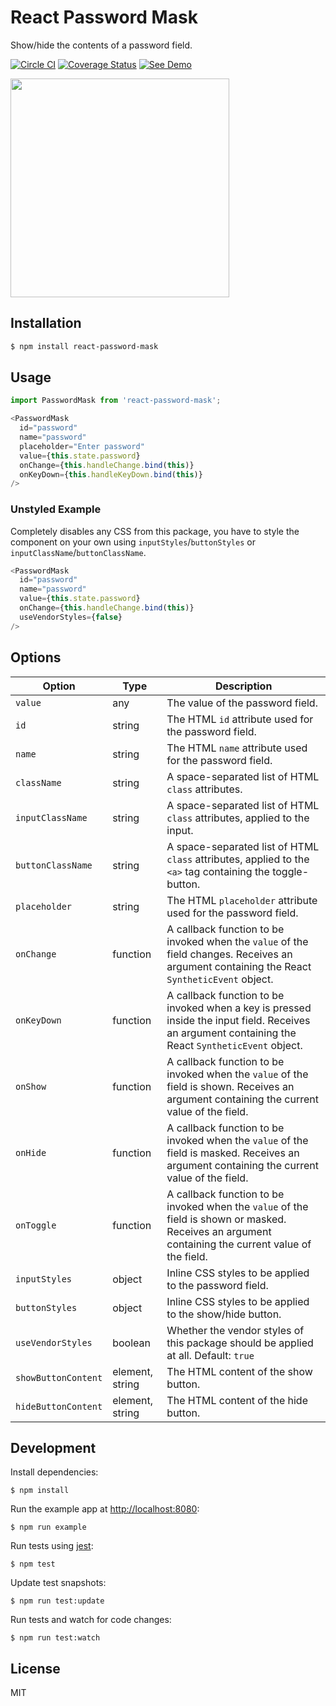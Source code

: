 # React Password Mask

Show/hide the contents of a password field.

[![Circle CI](https://circleci.com/gh/zakangelle/react-password-mask/tree/master.svg?style=shield)](https://circleci.com/gh/zakangelle/react-password-mask/tree/master) [![Coverage Status](https://img.shields.io/coveralls/zakangelle/react-password-mask.svg)](https://coveralls.io/github/zakangelle/react-password-mask?branch=master) [![See Demo](https://img.shields.io/badge/see-demo-4842f4.svg)](https://zakang.name/react-password-mask/)


<a href="https://zakang.name/react-password-mask/">
  <img src="https://www.dropbox.com/s/rop6okglcobb8tw/react-password-mask.gif?raw=1" width="350px" />
</a>

## Installation

```sh
$ npm install react-password-mask
```

## Usage

```js
import PasswordMask from 'react-password-mask';
```

```js
<PasswordMask
  id="password"
  name="password"
  placeholder="Enter password"
  value={this.state.password}
  onChange={this.handleChange.bind(this)}
  onKeyDown={this.handleKeyDown.bind(this)}
/>
```

### Unstyled Example

Completely disables any CSS from this package, you have to style the component on your own using `inputStyles`/`buttonStyles` or `inputClassName`/`buttonClassName`.

```js
<PasswordMask
  id="password"
  name="password"
  value={this.state.password}
  onChange={this.handleChange.bind(this)}
  useVendorStyles={false}
/>
```

## Options

| Option        | Type      | Description                                                   |
|---------------|-----------|---------------------------------------------------------------|
| `value`       | any       | The value of the password field.                              |
| `id`          | string    | The HTML `id` attribute used for the password field.          |
| `name`        | string    | The HTML `name` attribute used for the password field.        |
| `className`   | string    | A space-separated list of HTML `class` attributes.            |
| `inputClassName`   | string    | A space-separated list of HTML `class` attributes, applied to the input.            |
| `buttonClassName`   | string    | A space-separated list of HTML `class` attributes, applied to the `<a>` tag containing the toggle-button.            |
| `placeholder` | string    | The HTML `placeholder` attribute used for the password field. |
| `onChange`    | function  | A callback function to be invoked when the `value` of the field changes. Receives an argument containing the React `SyntheticEvent` object. |
| `onKeyDown`   | function  | A callback function to be invoked when a key is pressed inside the input field. Receives an argument containing the React `SyntheticEvent` object. |
| `onShow`      | function  | A callback function to be invoked when the `value` of the field is shown. Receives an argument containing the current value of the field. |
| `onHide`      | function  | A callback function to be invoked when the `value` of the field is masked. Receives an argument containing the current value of the field. |
| `onToggle`    | function  | A callback function to be invoked when the `value` of the field is shown or masked. Receives an argument containing the current value of the field. |
| `inputStyles` | object | Inline CSS styles to be applied to the password field.            |
| `buttonStyles`| object | Inline CSS styles to be applied to the show/hide button.          |
| `useVendorStyles`| boolean | Whether the vendor styles of this package should be applied at all. Default: `true`          |
| `showButtonContent` | element, string | The HTML content of the show button. |
| `hideButtonContent` | element, string | The HTML content of the hide button. |

## Development

Install dependencies:

```
$ npm install
```

Run the example app at [http://localhost:8080](http://localhost:8080):

```
$ npm run example
```

Run tests using [jest](https://github.com/facebook/jest):

```
$ npm test
```

Update test snapshots:

```
$ npm run test:update
```

Run tests and watch for code changes:

```
$ npm run test:watch
```

## License

MIT
